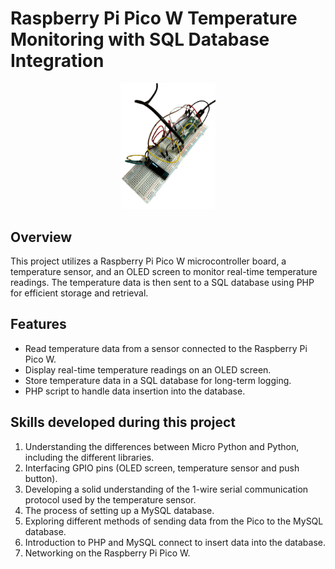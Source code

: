 # Raspberry Pi Pico W Temperature Monitoring with SQL Database Integration

<p align="center">
  <img src="PicoTempTracker.png" width=30% height=30%>
</p>

## Overview
This project utilizes a Raspberry Pi Pico W microcontroller board, a temperature sensor, and an OLED screen to monitor real-time temperature readings. The temperature data is then sent to a SQL database using PHP for efficient storage and retrieval.

## Features
- Read temperature data from a sensor connected to the Raspberry Pi Pico W.
- Display real-time temperature readings on an OLED screen.
- Store temperature data in a SQL database for long-term logging.
- PHP script to handle data insertion into the database.

## Skills developed during this project
1. Understanding the differences between Micro Python and Python, including the different libraries.
2. Interfacing GPIO pins (OLED screen, temperature sensor and push button).
3. Developing a solid understanding of the 1-wire serial communication protocol used by the temperature sensor.
4. The process of setting up a MySQL database.
5. Exploring different methods of sending data from the Pico to the MySQL database.
6. Introduction to PHP and MySQL connect to insert data into the database.
7. Networking on the Raspberry Pi Pico W.
